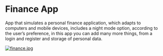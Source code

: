 # Finance App

App that simulates a personal finance application, which adapts to computers and mobile devices, includes a night mode option, according to the user’s preference, in this app you can add many more things, from a login and register and storage of personal data.

[![finance.jpg](https://i.postimg.cc/sfqYcr0C/finance.jpg)](https://postimg.cc/qgc6J9T1)